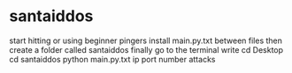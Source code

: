 # santaiddos
start hitting or using beginner pingers
install main.py.txt between files
then create a folder called santaiddos
finally
go to the terminal write
cd Desktop
cd santaiddos
python main.py.txt ip port number attacks
